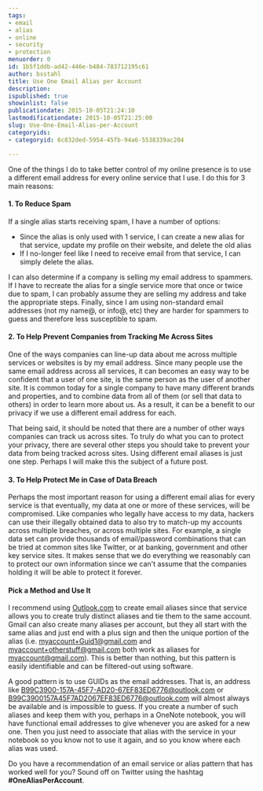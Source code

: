 ```yaml
---
tags:
- email
- alias
- online
- security
- protection
menuorder: 0
id: 1b5f1ddb-ad42-446e-b484-783712195c61
author: bsstahl
title: Use One Email Alias per Account
description: 
ispublished: true
showinlist: false
publicationdate: 2015-10-05T21:24:10
lastmodificationdate: 2015-10-05T21:25:00
slug: Use-One-Email-Alias-per-Account
categoryids:
- categoryid: 6c832ded-5954-45fb-94a6-5538339ac204

---
```


One of the things I do to take better control of my online presence is to use a different email address for every online service that I use. I do this for 3 main reasons:

#### 1. To Reduce Spam

If a single alias starts receiving spam, I have a number of options:

- Since the alias is only used with 1 service, I can create a new alias for that service, update my profile on their website, and delete the old alias
- If I no-longer feel like I need to receive email from that service, I can simply delete the alias.


I can also determine if a company is selling my email address to spammers. If I have to recreate the alias for a single service more that once or twice due to spam, I can probably assume they are selling my address and take the appropriate steps. Finally, since I am using non-standard email addresses (not my name@, or info@, etc) they are harder for spammers to guess and therefore less susceptible to spam.

#### 2. To Help Prevent Companies from Tracking Me Across Sites

One of the ways companies can line-up data about me across multiple services or websites is by my email address. Since many people use the same email address across all services, it can becomes an easy way to be confident that a user of one site, is the same person as the user of another site. It is common today for a single company to have many different brands and properties, and to combine data from all of them (or sell that data to others) in order to learn more about us. As a result, it can be a benefit to our privacy if we use a different email address for each.

That being said, it should be noted that there are a number of other ways companies can track us across sites. To truly do what you can to protect your privacy, there are several other steps you should take to prevent your data from being tracked across sites. Using different email aliases is just one step. Perhaps I will make this the subject of a future post.

#### 3. To Help Protect Me in Case of Data Breach

Perhaps the most important reason for using a different email alias for every service is that eventually, my data at one or more of these services, will be compromised. Like companies who legally have access to my data, hackers can use their illegally obtained data to also try to match-up my accounts across multiple breaches, or across multiple sites. For example, a single data set can provide thousands of email/password combinations that can be tried at common sites like Twitter, or at banking, government and other key service sites. It makes sense that we do everything we reasonably can to protect our own information since we can't assume that the companies holding it will be able to protect it forever.

#### Pick a Method and Use It

I recommend using [Outlook.com](http://outlook.com) to create email aliases since that service allows you to create truly distinct aliases and tie them to the same account. Gmail can also create many aliases per account, but they all start with the same alias and just end with a plus sign and then the unique portion of the alias (i.e. myaccount+Guid1@gmail.com and myaccount+otherstuff@gmail.com both work as aliases for myaccount@gmail.com). This is better than nothing, but this pattern is easily identifiable and can be filtered-out using software.

A good pattern is to use GUIDs as the email addresses. That is, an address like B99C3900-157A-45F7-AD20-67EF83ED6776@outlook.com or B99C3900157A45F7AD2067EF83ED6776@outlook.com will almost always be available and is impossible to guess. If you create a number of such aliases and keep them with you, perhaps in a OneNote notebook, you will have functional email addresses to give whenever you are asked for a new one. Then you just need to associate that alias with the service in your notebook so you know not to use it again, and so you know where each alias was used.

Do you have a recommendation of an email service or alias pattern that has worked well for you? Sound off on Twitter using the hashtag **#OneAliasPerAccount**.


